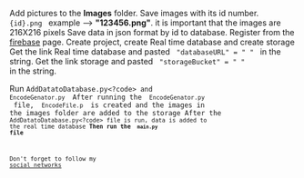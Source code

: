 Add pictures to the <b>Images</b> folder.
Save images with its id number.
<code> {id}.png </code> example --> <b>"123456.png"</b>.
it is important that the images are 216X216 pixels
Save data in json format by id to database.
Register from the <a href="https://console.firebase.google.com/">firebase</a> page.
Create project, create Real time database and create storage
Get the link Real time database and pasted <code> "databaseURL" = " " </code> in the string.
Get the link storage and pasted <code> "storageBucket" = " " </code> in the string.

Run <code>AddDatatoDatabase.py<?code> and <code> EncodeGenator.py </code> 
After running the <code> EncodeGenator.py </code> file, <code> EncodeFile.p </code> is created and the images in the images folder are added to the storage
After the <code>AddDatatoDatabase.py<?code> file is run, data is added to the real time database
<b>Then run the <code> main.py </code> file</b>


Don't forget to follow my <a href="https://taplink.cc/jamshidharker9363">social networks</a>
